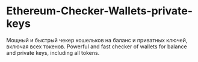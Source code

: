 # Ethereum-Checker-Wallets-private-keys
Мощный и быстрый чекер кошельков на баланс и приватных ключей, включая всех токенов.
Powerful and fast checker of wallets for balance and private keys, including all tokens.
